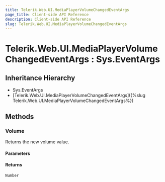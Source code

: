 ```yaml
---
title: Telerik.Web.UI.MediaPlayerVolumeChangedEventArgs
page_title: Client-side API Reference
description: Client-side API Reference
slug: Telerik.Web.UI.MediaPlayerVolumeChangedEventArgs
---
```


# Telerik.Web.UI.MediaPlayerVolumeChangedEventArgs : Sys.EventArgs

## Inheritance Hierarchy

* Sys.EventArgs
* [Telerik.Web.UI.MediaPlayerVolumeChangedEventArgs]({%slug Telerik.Web.UI.MediaPlayerVolumeChangedEventArgs%})

## Methods

###  Volume

Returns the new volume value.

#### Parameters

#### Returns

`Number` 
